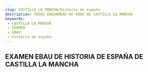 ```yaml
---
slug: CASTILLA LA MANCHA/historia de españa
description: TODOS ENEXAMENS DE EBAU DE CASTILLA LA MANCHA
keywords:
 - CASTILLA LA MANCHA
 - EXAMEN
 - EBAU
 - historia de españa
---
```

## EXAMEN EBAU DE HISTORIA DE ESPAÑA DE CASTILLA LA MANCHA
